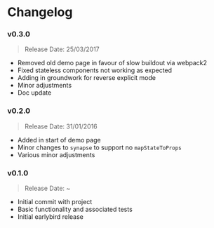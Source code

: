 # Changelog

### v0.3.0
> Release Date: 25/03/2017
* Removed old demo page in favour of slow buildout via webpack2
* Fixed stateless components not working as expected
* Adding in groundwork for reverse explicit mode
* Minor adjustments
* Doc update

### v0.2.0
> Release Date: 31/01/2016
* Added in start of demo page
* Minor changes to `synapse` to support no `mapStateToProps`
* Various minor adjustments

### v0.1.0
> Release Date: ~
* Initial commit with project
* Basic functionality and associated tests
* Initial earlybird release
